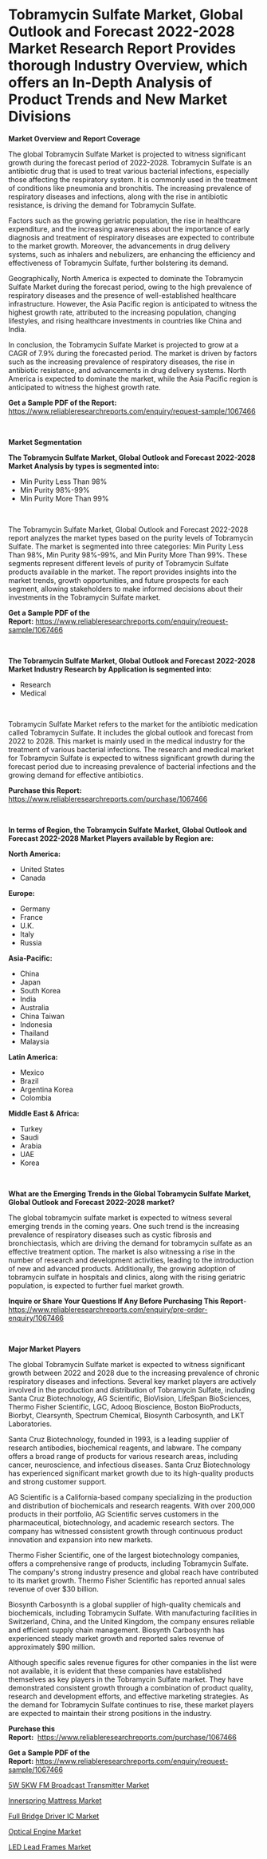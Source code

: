 <p><h1>Tobramycin Sulfate Market, Global Outlook and Forecast 2022-2028 Market Research Report Provides thorough Industry Overview, which offers an In-Depth Analysis of Product Trends and New Market Divisions</h1></p><p><strong>Market Overview and Report Coverage</strong></p>
<p><p>The global Tobramycin Sulfate Market is projected to witness significant growth during the forecast period of 2022-2028. Tobramycin Sulfate is an antibiotic drug that is used to treat various bacterial infections, especially those affecting the respiratory system. It is commonly used in the treatment of conditions like pneumonia and bronchitis. The increasing prevalence of respiratory diseases and infections, along with the rise in antibiotic resistance, is driving the demand for Tobramycin Sulfate.</p><p>Factors such as the growing geriatric population, the rise in healthcare expenditure, and the increasing awareness about the importance of early diagnosis and treatment of respiratory diseases are expected to contribute to the market growth. Moreover, the advancements in drug delivery systems, such as inhalers and nebulizers, are enhancing the efficiency and effectiveness of Tobramycin Sulfate, further bolstering its demand.</p><p>Geographically, North America is expected to dominate the Tobramycin Sulfate Market during the forecast period, owing to the high prevalence of respiratory diseases and the presence of well-established healthcare infrastructure. However, the Asia Pacific region is anticipated to witness the highest growth rate, attributed to the increasing population, changing lifestyles, and rising healthcare investments in countries like China and India.</p><p>In conclusion, the Tobramycin Sulfate Market is projected to grow at a CAGR of 7.9% during the forecasted period. The market is driven by factors such as the increasing prevalence of respiratory diseases, the rise in antibiotic resistance, and advancements in drug delivery systems. North America is expected to dominate the market, while the Asia Pacific region is anticipated to witness the highest growth rate.</p></p>
<p><strong>Get a Sample PDF of the Report:</strong> <a href="https://www.reliableresearchreports.com/enquiry/request-sample/1067466">https://www.reliableresearchreports.com/enquiry/request-sample/1067466</a></p>
<p>&nbsp;</p>
<p><strong>Market Segmentation</strong></p>
<p><strong>The Tobramycin Sulfate Market, Global Outlook and Forecast 2022-2028 Market Analysis by types is segmented into:</strong></p>
<p><ul><li>Min Purity Less Than 98%</li><li>Min Purity 98%-99%</li><li>Min Purity More Than 99%</li></ul></p>
<p>&nbsp;</p>
<p><p>The Tobramycin Sulfate Market, Global Outlook and Forecast 2022-2028 report analyzes the market types based on the purity levels of Tobramycin Sulfate. The market is segmented into three categories: Min Purity Less Than 98%, Min Purity 98%-99%, and Min Purity More Than 99%. These segments represent different levels of purity of Tobramycin Sulfate products available in the market. The report provides insights into the market trends, growth opportunities, and future prospects for each segment, allowing stakeholders to make informed decisions about their investments in the Tobramycin Sulfate market.</p></p>
<p><strong>Get a Sample PDF of the Report:</strong>&nbsp;<a href="https://www.reliableresearchreports.com/enquiry/request-sample/1067466">https://www.reliableresearchreports.com/enquiry/request-sample/1067466</a></p>
<p>&nbsp;</p>
<p><strong>The Tobramycin Sulfate Market, Global Outlook and Forecast 2022-2028 Market Industry Research by Application is segmented into:</strong></p>
<p><ul><li>Research</li><li>Medical</li></ul></p>
<p>&nbsp;</p>
<p><p>Tobramycin Sulfate Market refers to the market for the antibiotic medication called Tobramycin Sulfate. It includes the global outlook and forecast from 2022 to 2028. This market is mainly used in the medical industry for the treatment of various bacterial infections. The research and medical market for Tobramycin Sulfate is expected to witness significant growth during the forecast period due to increasing prevalence of bacterial infections and the growing demand for effective antibiotics.</p></p>
<p><strong>Purchase this Report:</strong>&nbsp; <a href="https://www.reliableresearchreports.com/purchase/1067466">https://www.reliableresearchreports.com/purchase/1067466</a></p>
<p>&nbsp;</p>
<p><strong>In terms of Region, the Tobramycin Sulfate Market, Global Outlook and Forecast 2022-2028 Market Players available by Region are:</strong></p>
<p>
    <p> <strong> North America: </strong>
        <ul>
            <li>United States</li>
            <li>Canada</li>
        </ul>
        </p> 
    <p> <strong> Europe: </strong>
        <ul>
            <li>Germany</li>
            <li>France</li>
            <li>U.K.</li>
            <li>Italy</li>
            <li>Russia</li>
        </ul>
        </p> 
    <p> <strong> Asia-Pacific: </strong>
        <ul>
            <li>China</li>
            <li>Japan</li>
            <li>South Korea</li>
            <li>India</li>
            <li>Australia</li>
            <li>China Taiwan</li>
            <li>Indonesia</li>
            <li>Thailand</li>
            <li>Malaysia</li>
        </ul>
        </p> 
    <p> <strong> Latin America: </strong>
        <ul>
            <li>Mexico</li>
            <li>Brazil</li>
            <li>Argentina Korea</li>
            <li>Colombia</li>
        </ul>
        </p> 
    <p> <strong> Middle East & Africa: </strong>
        <ul>
            <li>Turkey</li>
            <li>Saudi</li>
            <li>Arabia</li>
            <li>UAE</li>
            <li>Korea</li>
        </ul>
    </p>
    </p>
<p>&nbsp;</p>
<p><strong>What are the Emerging Trends in the Global Tobramycin Sulfate Market, Global Outlook and Forecast 2022-2028 market?</strong></p>
<p><p>The global tobramycin sulfate market is expected to witness several emerging trends in the coming years. One such trend is the increasing prevalence of respiratory diseases such as cystic fibrosis and bronchiectasis, which are driving the demand for tobramycin sulfate as an effective treatment option. The market is also witnessing a rise in the number of research and development activities, leading to the introduction of new and advanced products. Additionally, the growing adoption of tobramycin sulfate in hospitals and clinics, along with the rising geriatric population, is expected to further fuel market growth.</p></p>
<p><strong>Inquire or Share Your Questions If Any Before Purchasing This Report</strong>- <a href="https://www.reliableresearchreports.com/enquiry/pre-order-enquiry/1067466">https://www.reliableresearchreports.com/enquiry/pre-order-enquiry/1067466</a></p>
<p>&nbsp;</p>
<p><strong>Major Market Players</strong></p>
<p><p>The global Tobramycin Sulfate market is expected to witness significant growth between 2022 and 2028 due to the increasing prevalence of chronic respiratory diseases and infections. Several key market players are actively involved in the production and distribution of Tobramycin Sulfate, including Santa Cruz Biotechnology, AG Scientific, BioVision, LifeSpan BioSciences, Thermo Fisher Scientific, LGC, Adooq Bioscience, Boston BioProducts, Biorbyt, Clearsynth, Spectrum Chemical, Biosynth Carbosynth, and LKT Laboratories.</p><p>Santa Cruz Biotechnology, founded in 1993, is a leading supplier of research antibodies, biochemical reagents, and labware. The company offers a broad range of products for various research areas, including cancer, neuroscience, and infectious diseases. Santa Cruz Biotechnology has experienced significant market growth due to its high-quality products and strong customer support.</p><p>AG Scientific is a California-based company specializing in the production and distribution of biochemicals and research reagents. With over 200,000 products in their portfolio, AG Scientific serves customers in the pharmaceutical, biotechnology, and academic research sectors. The company has witnessed consistent growth through continuous product innovation and expansion into new markets.</p><p>Thermo Fisher Scientific, one of the largest biotechnology companies, offers a comprehensive range of products, including Tobramycin Sulfate. The company's strong industry presence and global reach have contributed to its market growth. Thermo Fisher Scientific has reported annual sales revenue of over $30 billion.</p><p>Biosynth Carbosynth is a global supplier of high-quality chemicals and biochemicals, including Tobramycin Sulfate. With manufacturing facilities in Switzerland, China, and the United Kingdom, the company ensures reliable and efficient supply chain management. Biosynth Carbosynth has experienced steady market growth and reported sales revenue of approximately $90 million.</p><p>Although specific sales revenue figures for other companies in the list were not available, it is evident that these companies have established themselves as key players in the Tobramycin Sulfate market. They have demonstrated consistent growth through a combination of product quality, research and development efforts, and effective marketing strategies. As the demand for Tobramycin Sulfate continues to rise, these market players are expected to maintain their strong positions in the industry.</p></p>
<p><strong>Purchase this Report:</strong>&nbsp;&nbsp;<a href="https://www.reliableresearchreports.com/purchase/1067466">https://www.reliableresearchreports.com/purchase/1067466</a></p>
<p></p>
<p><strong>Get a Sample PDF of the Report:</strong>&nbsp;<a href="https://www.reliableresearchreports.com/enquiry/request-sample/1067466">https://www.reliableresearchreports.com/enquiry/request-sample/1067466</a></p>
<p><p><a href="https://www.reportprime.com/5w-5kw-fm-broadcast-transmitter-r5609">5W 5KW FM Broadcast Transmitter Market</a></p><p><a href="https://medium.com/@judyhunter52/innerspring-mattress-market-size-growth-forecast-2023-2030-ca23e7377bdd">Innerspring Mattress Market</a></p><p><a href="https://www.linkedin.com/pulse/full-bridge-driver-ic-market-insights-players-forecast-till-6d17e/">Full Bridge Driver IC Market</a></p><p><a href="https://www.reportprime.com/optical-engine-r5605">Optical Engine Market</a></p><p><a href="https://www.linkedin.com/pulse/decoding-led-lead-frames-market-deep-dive-latest-trends-segmentation-iea8e/">LED Lead Frames Market</a></p></p>